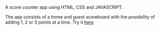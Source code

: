 A score counter app using HTML, CSS and JAVASCRIPT. 

The app consists of a home and guest scoreboard with the possibility of adding 1, 2 or 3 points at a time.
Try it <a href="https://starlit-stardust-d03dfe.netlify.app/">here</a>

